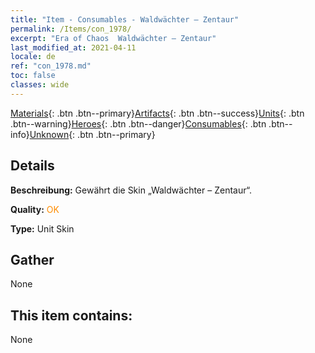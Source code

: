 ```yaml
---
title: "Item - Consumables - Waldwächter – Zentaur"
permalink: /Items/con_1978/
excerpt: "Era of Chaos  Waldwächter – Zentaur"
last_modified_at: 2021-04-11
locale: de
ref: "con_1978.md"
toc: false
classes: wide
---
```

 [Materials](/de/Items/){: .btn .btn--primary}[Artifacts](/de/Items/Artifacts/){: .btn .btn--success}[Units](/de/Items/Units/){: .btn .btn--warning}[Heroes](/de/Items/Heroes/){: .btn .btn--danger}[Consumables](/de/Items/Consumables/){: .btn .btn--info}[Unknown](/de/Items/Unknown/){: .btn .btn--primary}

## Details
 **Beschreibung:** Gewährt die Skin „Waldwächter – Zentaur“.

 **Quality:** <span style="color: #FF8C00">OK</span>

 **Type:** Unit Skin

## Gather

  None

## This item contains:

  None

